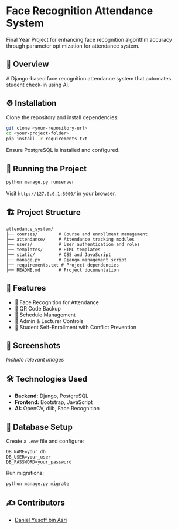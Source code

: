 # Face Recognition Attendance System
Final Year Project for enhancing face recognition algorithm accuracy through parameter optimization for attendance system.

## 📌 Overview
A Django-based face recognition attendance system that automates student check-in using AI.

## ⚙️ Installation
Clone the repository and install dependencies:
```bash
git clone <your-repository-url>
cd <your-project-folder>
pip install -r requirements.txt
```
Ensure PostgreSQL is installed and configured.

## 🚀 Running the Project
```bash
python manage.py runserver
```
Visit `http://127.0.0.1:8000/` in your browser.

## 🏗 Project Structure
```
attendance_system/
├── courses/        # Course and enrollment management
├── attendance/     # Attendance tracking modules
├── users/          # User authentication and roles
├── templates/      # HTML templates
├── static/         # CSS and JavaScript
├── manage.py       # Django management script
├── requirements.txt # Project dependencies
├── README.md       # Project documentation
```

## 🎯 Features
- 🔹 Face Recognition for Attendance
- 🔹 QR Code Backup
- 🔹 Schedule Management
- 🔹 Admin & Lecturer Controls
- 🔹 Student Self-Enrollment with Conflict Prevention

## 📸 Screenshots
_Include relevant images_

## 🛠 Technologies Used
- **Backend:** Django, PostgreSQL
- **Frontend:** Bootstrap, JavaScript
- **AI:** OpenCV, dlib, Face Recognition

## 📂 Database Setup
Create a `.env` file and configure:
```
DB_NAME=your_db
DB_USER=your_user
DB_PASSWORD=your_password
```
Run migrations:
```bash
python manage.py migrate
```

## ✍ Contributors
- [Daniel Yusoff bin Asri](https://github.com/yourprofile)

